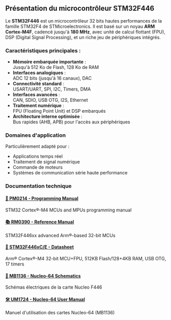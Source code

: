 ## Présentation du microcontrôleur STM32F446

Le **STM32F446** est un microcontrôleur 32 bits hautes performances de la famille STM32F4 de STMicroelectronics. Il est basé sur un noyau **ARM Cortex-M4F**, cadencé jusqu'à **180 MHz**, avec unité de calcul flottant (FPU), DSP (Digital Signal Processing), et un riche jeu de périphériques intégrés. 

### Caractéristiques principales :
- **Mémoire embarquée importante** :  
  Jusqu'à 512 Ko de Flash, 128 Ko de RAM
- **Interfaces analogiques** :  
  ADC 12 bits (jusqu'à 16 canaux), DAC
- **Connectivité standard** :  
  USART/UART, SPI, I2C, Timers, DMA
- **Interfaces avancées** :  
  CAN, SDIO, USB OTG, I2S, Ethernet
- **Traitement numérique** :  
  FPU (Floating Point Unit) et DSP embarqués
- **Architecture interne optimisée** :  
  Bus rapides (AHB, APB) pour l'accès aux périphériques

### Domaines d'application
Particulièrement adapté pour :
- Applications temps réel
- Traitement de signal numérique
- Commande de moteurs
- Systèmes de communication série haute performance

### Documentation technique
#### <a href="https://www.st.com/resource/en/programming_manual/pm0214-stm32-cortexm4-mcus-and-mpus-programming-manual-stmicroelectronics.pdf" target="_blank">📘 PM0214 - Programming Manual</a>
STM32 Cortex®-M4 MCUs and MPUs programming manual

#### <a href="https://www.st.com/resource/en/reference_manual/rm0390-stm32f446xx-advanced-armbased-32bit-mcus-stmicroelectronics.pdf" target="_blank">📚 RM0390 - Reference Manual</a>
STM32F446xx advanced Arm®-based 32-bit MCUs

#### <a href="https://www.st.com/resource/en/datasheet/stm32f446re.pdf" target="_blank">🔧 STM32F446xC/E - Datasheet</a>
Arm® Cortex®-M4 32-bit MCU+FPU, 512KB Flash/128+4KB RAM, USB OTG, 17 timers

#### <a href="https://www.st.com/resource/en/schematic_pack/mb1136-stm32f446rct6-nucleo64-schematics.pdf" target="_blank">🔌 MB1136 - Nucleo-64 Schematics</a>
Schémas électriques de la carte Nucleo F446

#### <a href="https://www.st.com/resource/en/user_manual/um1724-stm32-nucleo64-boards-mb1136-stmicroelectronics.pdf" target="_blank">🛠️ UM1724 - Nucleo-64 User Manual</a>
Manuel d'utilisation des cartes Nucleo-64 (MB1136)